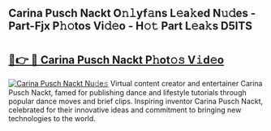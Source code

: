 ## Carina Pusch Nackt O𝚗𝚕yf𝚊ns L𝚎a𝚔ed N𝚞𝚍es - Part-Fjx P𝚑𝚘tos Vi𝚍𝚎o - H𝚘𝚝 Part L𝚎a𝚔s D5ITS

# <h2><a href="http://kf2tsf.oniu.top/?m=Carina+Pusch+Nackt">🔗👉 🔴 Carina Pusch Nackt P𝚑ot𝚘𝚜 V𝚒d𝚎o</a></h2>

[![Carina Pusch Nackt Nu𝚍e𝚜](https://i.imgur.com/0qMVB7G.gif)](http://kf2tsf.oniu.top/?m=Carina+Pusch+Nackt)
Virtual content creator and entertainer Carina Pusch Nackt, famed for publishing dance and lifestyle tutorials through popular dance moves and brief clips. Inspiring inventor Carina Pusch Nackt, celebrated for their innovative ideas and commitment to bringing new technologies to the world.  
